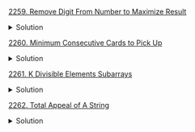 [2259. Remove Digit From Number to Maximize Result](https://leetcode.com/contest/weekly-contest-291/problems/remove-digit-from-number-to-maximize-result/)

<details><summary>Solution</summary>

![](https://github.com/archishmanghos/code-images/blob/master/Leetcode/2259.png)

</details>


[2260. Minimum Consecutive Cards to Pick Up](https://leetcode.com/contest/weekly-contest-291/problems/minimum-consecutive-cards-to-pick-up/)

<details><summary>Solution</summary>

![](https://github.com/archishmanghos/code-images/blob/master/Leetcode/2260.png)

</details>


[2261. K Divisible Elements Subarrays](https://leetcode.com/contest/weekly-contest-291/problems/k-divisible-elements-subarrays/)

<details><summary>Solution</summary>

![](https://github.com/archishmanghos/code-images/blob/master/Leetcode/2261.png)

</details>


[2262. Total Appeal of A String](https://leetcode.com/contest/weekly-contest-291/problems/total-appeal-of-a-string/)

<details><summary>Solution</summary>

![](https://github.com/archishmanghos/code-images/blob/master/Leetcode/2262.png)

</details>
